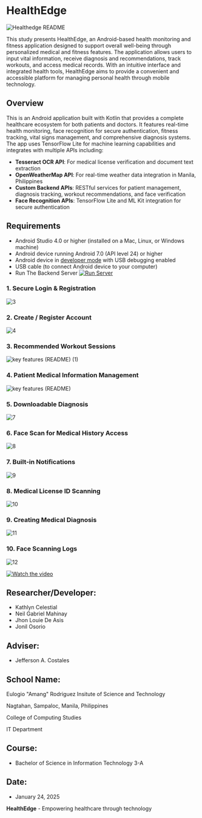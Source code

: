 # HealthEdge
![Healthedge README](https://github.com/user-attachments/assets/eec7d10f-4ddb-4499-a7db-66be695160b0)


This study presents HealthEdge, an Android-based health monitoring and fitness application designed to support overall well-being through personalized medical and fitness features. The application allows users to input vital information, receive diagnosis and recommendations, track workouts, and access medical records. With an intuitive interface and integrated health tools, HealthEdge aims to provide a convenient and accessible platform for managing personal health through mobile technology.

## Overview
This is an Android application built with Kotlin that provides a complete healthcare ecosystem for both patients and doctors. It features real-time health monitoring, face recognition for secure authentication, fitness tracking, vital signs management, and comprehensive diagnosis systems. The app uses TensorFlow Lite for machine learning capabilities and integrates with multiple APIs including:

- **Tesseract OCR API**: For medical license verification and document text extraction
- **OpenWeatherMap API**: For real-time weather data integration in Manila, Philippines
- **Custom Backend APIs**: RESTful services for patient management, diagnosis tracking, workout recommendations, and face verification
- **Face Recognition APIs**: TensorFlow Lite and ML Kit integration for secure authentication

## Requirements
*   Android Studio 4.0 or higher (installed on a Mac, Linux, or Windows machine)
*   Android device running Android 7.0 (API level 24) or higher
*   Android device in [developer mode](https://developer.android.com/studio/debug/dev-options) with USB debugging enabled
*   USB cable (to connect Android device to your computer)
*   Run The Backend Server [![Run Server](https://img.shields.io/badge/Start%20Backend-Click%20Here-brightgreen?style=for-the-badge)](https://github.com/neilmahinay021/Healthedge)

### 1. Secure Login & Registration

![3](https://github.com/user-attachments/assets/9e9249db-fc71-4202-9a53-ba730a7fbc36)


### 2. Create / Register Account
![4](https://github.com/user-attachments/assets/af914689-2cb2-4d2a-9903-c871630e75f6)


### 3. Recommended Workout Sessions
![key features (README) (1)](https://github.com/user-attachments/assets/b89953e8-f551-403d-87e2-ea3255ca5397)



### 4. Patient Medical Information Management
![key features (README)](https://github.com/user-attachments/assets/09668b87-8cc9-444a-ad52-21fbfd11e1b9)



### 5. Downloadable Diagnosis
![7](https://github.com/user-attachments/assets/e56ff89d-c043-4627-bb92-1f948b77ba89)



### 6. Face Scan for Medical History Access
![8](https://github.com/user-attachments/assets/a86f7b80-3511-42d2-9e97-3e97c6ca9ad2)



### 7. Built-in Notifications
![9](https://github.com/user-attachments/assets/655eea2d-da05-4361-a90b-ed510e44a9e9)


### 8. Medical License ID Scanning
![10](https://github.com/user-attachments/assets/9349b3ec-eac2-4b51-8df7-58058d412f32)



### 9. Creating Medical Diagnosis
![11](https://github.com/user-attachments/assets/3f49ffe0-aa3f-445f-867d-0b722ac66602)



### 10. Face Scanning Logs
![12](https://github.com/user-attachments/assets/8458cfb8-1ade-41d5-b876-af2fed1a4dce)


[![Watch the video](https://img.shields.io/badge/Watch-Demo-red?logo=youtube)](https://youtu.be/HKcnV6dLN1E)

## Researcher/Developer:
* Kathlyn Celestial
* Neil Gabriel Mahinay
* Jhon Louie De Asis
* Jonil Osorio

## Adviser: 
* Jefferson A. Costales

## School Name:
Eulogio "Amang" Rodriguez Insitute of Science and Technology

Nagtahan, Sampaloc, Manila, Philippines

College of Computing Studies

IT Department

## Course: 
* Bachelor of Science in Information Technology 3-A

## Date: 
* January 24, 2025



**HealthEdge** - Empowering healthcare through technology
